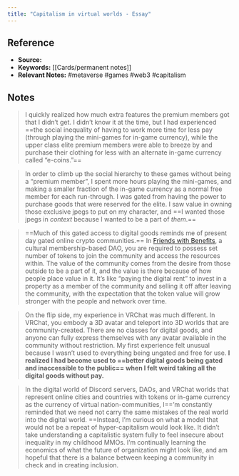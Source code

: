 ```yaml
---
title: "Capitalism in virtual worlds - Essay"
---
```

## Reference
- **Source:**
- **Keywords:** [[Cards/permanent notes]]
- **Relevant Notes:**  #metaverse #games #web3 #capitalism 
## Notes
> I quickly realized how much extra features the premium members got that I didn’t get. I didn’t know it at the time, but I had experienced ==the social inequality of having to work more time for less pay (through playing the mini-games for in-game currency), while the upper class elite premium members were able to breeze by and purchase their clothing for less with an alternate in-game currency called “e-coins.”==

> In order to climb up the social hierarchy to these games without being a “premium member”, I spent more hours playing the mini-games, and making a smaller fraction of the in-game currency as a normal free member for each run-through. I was gated from having the power to purchase goods that were reserved for the elite. I saw value in owning those exclusive jpegs to put on my character, and ==I wanted those jpegs in _context_ because I wanted to be a part of _them_.==

> ==Much of this gated access to digital goods reminds me of present day gated online crypto communities.== In [Friends with Benefits](https://www.fwb.help/), a cultural membership-based DAO, you are required to possess set number of tokens to join the community and access the resources within. The value of the community comes from the desire from those outside to be a part of it, and the value is there because of how people place value in it. It’s like “paying the digital rent” to invest in a property as a member of the community and selling it off after leaving the community, with the expectation that the token value will grow stronger with the people and network over time.

> On the flip side, my experience in VRChat was much different. In VRChat, you embody a 3D avatar and teleport into 3D worlds that are community-created. There are no classes for digital goods, and anyone can fully express themselves with any avatar available in the community without restriction. My first experience felt unusual because I wasn’t used to everything being ungated and free for use. **I realized I had become used to ==better digital goods being gated and inaccessible to the public== when I felt weird taking all the digital goods without pay.**

> In the digital world of Discord servers, DAOs, and VRChat worlds that represent online cities and countries with tokens or in-game currency as the currency of virtual nation-communities, I==’m constantly reminded that we need not carry the same mistakes of the real world into the digital world. ==Instead, I’m curious on what a model that would not be a repeat of hyper-capitalism would look like. It didn’t take understanding a capitalistic system fully to feel insecure about inequality in my childhood MMOs. I’m continually learning the economics of what the future of organization might look like, and am hopeful that there is a balance between keeping a community in check and in creating inclusion.